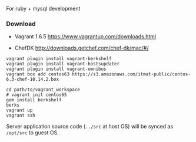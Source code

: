 For ruby + mysql development

### Download

* Vagrant 1.6.5
 https://www.vagrantup.com/downloads.html

* ChefDK
 http://downloads.getchef.com/chef-dk/mac/#/


```
vagrant plugin install vagrant-berkshelf
vagrant plugin install vagrant-hostsupdater
vagrant plugin install vagrant-omnibus
vagrant box add centos63 https://s3.amazonaws.com/itmat-public/centos-6.3-chef-10.14.2.box
```

```
cd path/to/vagrant_workspace
# vagrant init centos65
gem install berkshelf
berks
vagrant up
vagrant ssh

```
Server application source code (`../src` at host OS) will be synced as `/opt/src` to guest OS.
